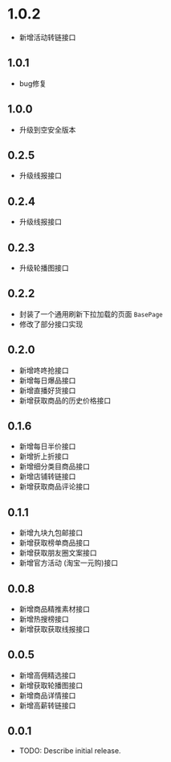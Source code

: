 
# 1.0.2
* 新增活动转链接口

## 1.0.1
* bug修复

## 1.0.0
* 升级到空安全版本

## 0.2.5

* 升级线报接口

## 0.2.4
* 升级线报接口

## 0.2.3
* 升级轮播图接口

## 0.2.2 
* 封装了一个通用刷新下拉加载的页面 `BasePage`
* 修改了部分接口实现

## 0.2.0
* 新增咚咚抢接口
* 新增每日爆品接口
* 新增直播好货接口
* 新增获取商品的历史价格接口

## 0.1.6

* 新增每日半价接口
* 新增折上折接口
* 新增细分类目商品接口
* 新增店铺转链接口
* 新增获取商品评论接口


## 0.1.1

* 新增九块九包邮接口
* 新增获取榜单商品接口
* 新增获取朋友圈文案接口
* 新增官方活动 (淘宝一元购)接口

## 0.0.8

* 新增商品精推素材接口
* 新增热搜榜接口
* 新增获取获取线报接口


## 0.0.5 
    
* 新增高佣精选接口
* 新增获取轮播图接口
* 新增商品详情接口
* 新增高薪转链接口

## 0.0.1

* TODO: Describe initial release.

